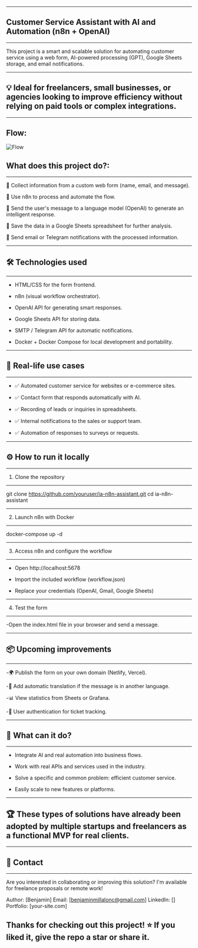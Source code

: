 

----------------------------------------------------------------------------------------------------------------------------------------------------------------------------------------------------------------------------

Customer Service Assistant with AI and Automation (n8n + OpenAI)
-

----------------------------------------------------------------------------------------------------------------------------------------------------------------------------------------------------------------------------


This project is a smart and scalable solution for automating customer service using a web form, AI-powered processing (GPT), Google Sheets storage, and email notifications.

----------------------------------------------------------------------------------------------------------------------------------------------------------------------------------------------------------------------------
 💡 Ideal for freelancers, small businesses, or agencies looking to improve efficiency without relying on paid tools or complex integrations.
  --
----------------------------------------------------------------------------------------------------------------------------------------------------------------------------------------------------------------------------
Flow:
-
![Flow](https://github.com/user-attachments/assets/6cac5d79-3f2d-44d7-96f1-d8c919ca6977)

What does this project do?:
  --

----------------------------------------------------------------------------------------------------------------------------------------------------------------------------------------------------------------------------
🔹 Collect information from a custom web form (name, email, and message).

🔹 Use n8n to process and automate the flow.

🔹 Send the user's message to a language model (OpenAI) to generate an intelligent response.

🔹 Save the data in a Google Sheets spreadsheet for further analysis.

🔹 Send email or Telegram notifications with the processed information.


----------------------------------------------------------------------------------------------------------------------------------------------------------------------------------------------------------------------------
🛠️ Technologies used
-

----------------------------------------------------------------------------------------------------------------------------------------------------------------------------------------------------------------------------
- HTML/CSS for the form frontend.

- n8n (visual workflow orchestrator).

- OpenAI API for generating smart responses.

- Google Sheets API for storing data.

- SMTP / Telegram API for automatic notifications.

- Docker + Docker Compose for local development and portability.
----------------------------------------------------------------------------------------------------------------------------------------------------------------------------------------------------------------------------
🎯 Real-life use cases
-

----------------------------------------------------------------------------------------------------------------------------------------------------------------------------------------------------------------------------
- ✅ Automated customer service for websites or e-commerce sites.

- ✅ Contact form that responds automatically with AI.

- ✅ Recording of leads or inquiries in spreadsheets.

- ✅ Internal notifications to the sales or support team.

- ✅ Automation of responses to surveys or requests.

----------------------------------------------------------------------------------------------------------------------------------------------------------------------------------------------------------------------------
⚙️ How to run it locally
-

----------------------------------------------------------------------------------------------------------------------------------------------------------------------------------------------------------------------------
1. Clone the repository

--------------------------------------------------------------------------------------------------------------------------------------------------------------------------------------------------------------------------------
git clone https://github.com/youruser/ia-n8n-assistant.git
cd ia-n8n-assistant

--------------------------------------------------------------------------------------------------------------------------------------------------------------------------------------------------------------------------------
2. Launch n8n with Docker
--------------------------------------------------------------------------------------------------------------------------------------------------------------------------------------------------------------------------------
docker-compose up -d

--------------------------------------------------------------------------------------------------------------------------------------------------------------------------------------------------------------------------------
3. Access n8n and configure the workflow

------------------------------------------------------------------------------------------------------------------------------------------------------------------------------------------------------------------------------------------------
- Open http://localhost:5678

- Import the included workflow (workflow.json)

- Replace your credentials (OpenAI, Gmail, Google Sheets)
---
4. Test the form

---
-Open the index.html file in your browser and send a message.

---
📦 Upcoming improvements
-
---
-🌍 Publish the form on your own domain (Netlify, Vercel).

-💬 Add automatic translation if the message is in another language.

-📊 View statistics from Sheets or Grafana.

-🔐 User authentication for ticket tracking.

---
💼 What can it do?
-
---

- Integrate AI and real automation into business flows.

- Work with real APIs and services used in the industry.

- Solve a specific and common problem: efficient customer service.

- Easily scale to new features or platforms.

------------------------------------------------------------------------------------------------------------------------------------------------------------------------------------------------------------------------------------------------
🏆 These types of solutions have already been adopted by multiple startups and freelancers as a functional MVP for real clients.
-
--------------------------------------------------------------------------------------------------------------------------------------------------------------------------------------------------------------------------------
📩 Contact
-
--------------------------------------------------------------------------------------------------------------------------------------------------------------------------------------------------------------------------------

Are you interested in collaborating or improving this solution? I'm available for freelance proposals or remote work!

Author: [Benjamin] Email: [benjaminmillalonc@gmail.com] LinkedIn: [] Portfolio: [your-site.com]

Thanks for checking out this project! ⭐ If you liked it, give the repo a star or share it.
----------------------------------------------------------------------------------------------------------------------------------------------------------------------------------------------------------------------------
